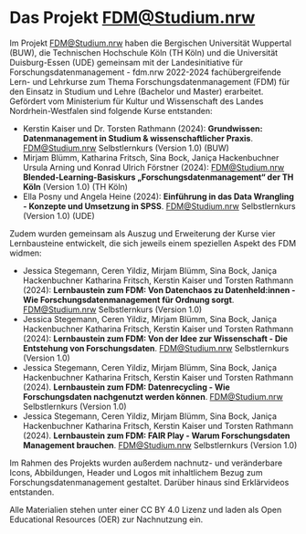 # Das Projekt FDM@Studium.nrw

Im Projekt FDM@Studium.nrw haben die Bergischen Universität Wuppertal (BUW), die Technischen Hochschule Köln (TH Köln) und die Universität Duisburg-Essen (UDE) gemeinsam mit der Landesinitiative für Forschungsdatenmanagement - fdm.nrw 2022-2024 fachübergreifende Lern- und Lehrkurse zum Thema Forschungsdatenmanagement (FDM) für den Einsatz in Studium und Lehre (Bachelor und Master) erarbeitet. Gefördert vom Ministerium für Kultur und Wissenschaft des Landes Nordrhein-Westfalen sind folgende Kurse entstanden:

- Kerstin Kaiser und Dr. Torsten Rathmann (2024): **Grundwissen: Datenmanagement in Studium & wissenschaftlicher Praxis**. FDM@Studium.nrw Selbstlernkurs (Version 1.0) (BUW)
- Mirjam Blümm, Katharina Fritsch, Sina Bock, Janiça Hackenbuchner Ursula Arning und Konrad Ulrich Förstner (2024): FDM@Studium.nrw **Blended-Learning-Basiskurs „Forschungsdatenmanagement“ der TH Köln** (Version 1.0) (TH Köln) 
- Ella Posny und Angela Heine (2024): **Einführung in das Data Wrangling - Konzepte und Umsetzung in SPSS**. FDM@Studium.nrw Selbstlernkurs (Version 1.0) (UDE) 

Zudem wurden gemeinsam als Auszug und Erweiterung der Kurse vier Lernbausteine entwickelt, die sich jeweils einem speziellen Aspekt des FDM widmen:

- Jessica Stegemann, Ceren Yildiz, Mirjam Blümm, Sina Bock, Janiça Hackenbuchner Katharina Fritsch, Kerstin Kaiser und Torsten Rathmann (2024): **Lernbaustein zum FDM: Von Datenchaos zu Datenheld:innen - Wie Forschungsdatenmanagement für Ordnung sorgt**. FDM@Studium.nrw Selbstlernkurs (Version 1.0)
- Jessica Stegemann, Ceren Yildiz, Mirjam Blümm, Sina Bock, Janiça Hackenbuchner Katharina Fritsch, Kerstin Kaiser und Torsten Rathmann (2024): **Lernbaustein zum FDM: Von der Idee zur Wissenschaft - Die Entstehung von Forschungsdaten**. FDM@Studium.nrw Selbstlernkurs (Version 1.0)
- Jessica Stegemann, Ceren Yildiz, Mirjam Blümm, Sina Bock, Janiça Hackenbuchner Katharina Fritsch, Kerstin Kaiser und Torsten Rathmann (2024). **Lernbaustein zum FDM: Datenrecycling - Wie Forschungsdaten nachgenutzt werden können**. FDM@Studium.nrw Selbstlernkurs (Version 1.0)
- Jessica Stegemann, Ceren Yildiz, Mirjam Blümm, Sina Bock, Janiça Hackenbuchner Katharina Fritsch, Kerstin Kaiser und Torsten Rathmann (2024). **Lernbaustein zum FDM: FAIR Play - Warum Forschungsdaten Management brauchen**. FDM@Studium.nrw Selbstlernkurs (Version 1.0)

Im Rahmen des Projekts wurden außerdem nachnutz- und veränderbare Icons, Abbildungen, Header und Logos mit inhaltlichem Bezug zum Forschungsdatenmanagement gestaltet.
Darüber hinaus sind Erklärvideos entstanden. 

Alle Materialien stehen unter einer CC BY 4.0 Lizenz und laden als Open Educational Resources (OER) zur Nachnutzung ein.
